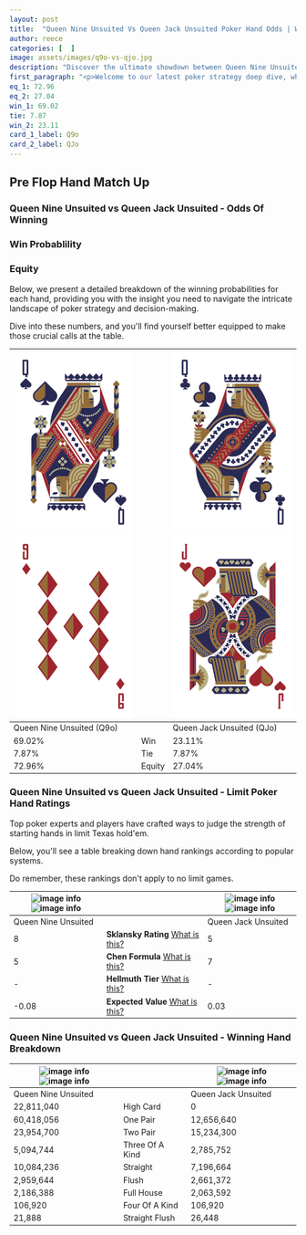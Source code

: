 ```yaml
---
layout: post
title:  "Queen Nine Unsuited Vs Queen Jack Unsuited Poker Hand Odds | Which Is The Better Hand In Poker? A Complete Guide"
author: reece
categories: [  ]
image: assets/images/q9o-vs-qjo.jpg
description: "Discover the ultimate showdown between Queen Nine Unsuited and Queen Jack Unsuited in poker! Uncover the odds, strategies, and scenarios where one hand triumphs over the other. Get ready to up your poker game with this thrilling analysis."
first_paragraph: "<p>Welcome to our latest poker strategy deep dive, where we're pitting two distinct hands against each other in a high-stakes showdown: Queen Nine Unsuited vs Queen Jack Unsuited.</p><p>In the dynamic world of poker, every decision counts, and knowing which hand holds the upper hand is key to your success at the table.</p><p>In this article, we'll dissect these two hands, explore the scenarios where one dominates the other, and equip you with the knowledge to make strategic choices that can tip the odds in your favor.</p><p>Get ready to unravel the intriguing dynamics of these poker hands and elevate your game to new heights.</p>"
eq_1: 72.96
eq_2: 27.04
win_1: 69.02
tie: 7.87
win_2: 23.11
card_1_label: Q9o
card_2_label: QJo
---
```




[comment]: # (sp0)

## Pre Flop Hand Match Up

<div class="table hand-ratings" markdown="1"> 



### Queen Nine Unsuited vs Queen Jack Unsuited - Odds Of Winning


  
<div class="row graphs"> 
<div class="col-lg-6">
    <h3>Win Probablility</h3>
    <canvas id="WinChart"></canvas>
</div>
<div class="col-lg-6">
    <h3>Equity</h3>
    <canvas id="EquityChart"></canvas>
</div>
</div>

  Below, we present a detailed breakdown of the winning probabilities for each hand, providing you with the insight you need to navigate the intricate landscape of poker strategy and decision-making. 

Dive into these numbers, and you'll find yourself better equipped to make those crucial calls at the table.


    
| ![image info](assets/images/hand1/q.png) ![image info](assets/images/hand1/9o.png) |  | ![image info](assets/images/hand2/q.png) ![image info](assets/images/hand2/jo.png) |
| -------- | -------- | -------- |
| Queen Nine Unsuited (Q9o) |  | Queen Jack Unsuited (QJo) |
| 69.02% | Win | 23.11% |
| 7.87% | Tie | 7.87% |
| 72.96% | Equity | 27.04% |




[comment]: # (sp1)



### Queen Nine Unsuited vs Queen Jack Unsuited - Limit Poker Hand Ratings

Top poker experts and players have crafted ways to judge the strength of starting hands in limit Texas hold'em. 

Below, you'll see a table breaking down hand rankings according to popular systems. 

Do remember, these rankings don't apply to no limit games.


    
| ![image info](https://www.riverpairs.com/assets/images/hand1/q.png) ![image info](https://www.riverpairs.com/assets/images/hand1/9o.png) |  | ![image info](https://www.riverpairs.com/assets/images/hand2/q.png) ![image info](https://www.riverpairs.com/assets/images/hand2/jo.png) |
| -------- | -------- | -------- |
| Queen Nine Unsuited |  | Queen Jack Unsuited |
| 8 | **Sklansky Rating** [What is this?](/sklansky-rating-explained) | 5 |
| 5 | **Chen Formula** [What is this?](/chen-formula-explained) | 7 |
| - | **Hellmuth Tier** [What is this?](/Hellmuth-tier-explained) | - |
| -0.08 | **Expected Value** [What is this?](/expected-value-explained) | 0.03 |




[comment]: # (sp2)



### Queen Nine Unsuited vs Queen Jack Unsuited - Winning Hand Breakdown


    
| ![image info](https://www.riverpairs.com/assets/images/hand1/q.png) ![image info](https://www.riverpairs.com/assets/images/hand1/9o.png) |  | ![image info](https://www.riverpairs.com/assets/images/hand2/q.png) ![image info](https://www.riverpairs.com/assets/images/hand2/jo.png) |
| -------- | -------- | -------- |
| Queen Nine Unsuited |  | Queen Jack Unsuited |
| 22,811,040 | High Card | 0 |
| 60,418,056 | One Pair | 12,656,640 |
| 23,954,700 | Two Pair | 15,234,300 |
| 5,094,744 | Three Of A Kind | 2,785,752 |
| 10,084,236 | Straight | 7,196,664 |
| 2,959,644 | Flush | 2,661,372 |
| 2,186,388 | Full House | 2,063,592 |
| 106,920 | Four Of A Kind | 106,920 |
| 21,888 | Straight Flush | 26,448 |




[comment]: # (sp3)



</div>

[comment]: # (sp4)



[comment]: # (sp5)

